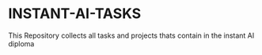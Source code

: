 # INSTANT-AI-TASKS
This Repository collects all tasks and projects thats contain in the instant AI diploma 
